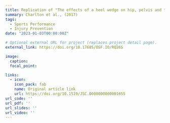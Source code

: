 ```yaml
---
title: Replication of "The effects of a heel wedge on hip, pelvis and trunk biomechanics during squatting in resistance trained individuals"
summary: Charlton et al., (2017)
tags:
  - Sports Performance
  - Injury Prevention
date: "2023-01-03T00:00:00Z"

# Optional external URL for project (replaces project detail page).
external_link: https://doi.org/10.17605/OSF.IO/RQ26S

image:
  caption: 
  focal_point: 

links:
  - icon: 
    icon_pack: fab
    name: Original article link
    url: https://doi.org/10.1519/JSC.0000000000001655
url_code: ''
url_pdf: ''
url_slides: ''
url_video: ''
---
```

